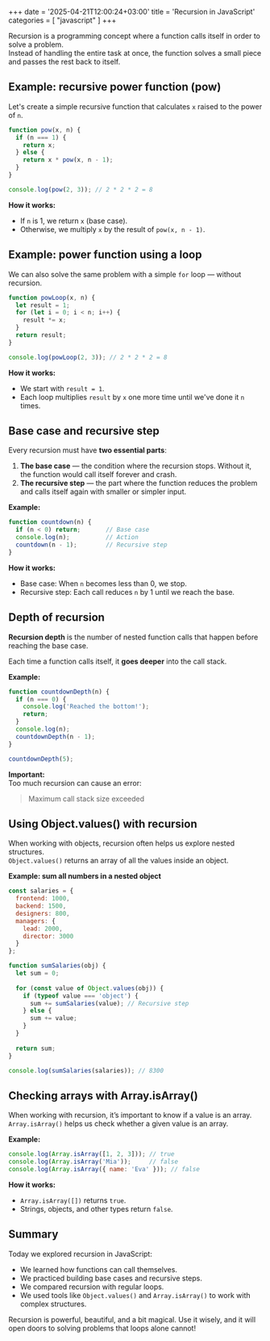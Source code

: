 +++
date = '2025-04-21T12:00:24+03:00'
title = 'Recursion in JavaScript'
categories = [ "javascript" ]
+++


Recursion is a programming concept where a function calls itself in order to solve a problem.  
Instead of handling the entire task at once, the function solves a small piece and passes the rest back to itself.

## Example: recursive power function (pow)

Let's create a simple recursive function that calculates `x` raised to the power of `n`.

```javascript
function pow(x, n) {
  if (n === 1) {
    return x;
  } else {
    return x * pow(x, n - 1);
  }
}

console.log(pow(2, 3)); // 2 * 2 * 2 = 8
```

**How it works:**  
- If `n` is 1, we return `x` (base case).  
- Otherwise, we multiply `x` by the result of `pow(x, n - 1)`.


## Example: power function using a loop

We can also solve the same problem with a simple `for` loop — without recursion.

```javascript
function powLoop(x, n) {
  let result = 1;
  for (let i = 0; i < n; i++) {
    result *= x;
  }
  return result;
}

console.log(powLoop(2, 3)); // 2 * 2 * 2 = 8
```

**How it works:**  
- We start with `result = 1`.
- Each loop multiplies `result` by `x` one more time until we've done it `n` times.


## Base case and recursive step

Every recursion must have **two essential parts**:

1. **The base case** — the condition where the recursion stops. Without it, the function would call itself forever and crash.
2. **The recursive step** — the part where the function reduces the problem and calls itself again with smaller or simpler input.

**Example:**

```javascript
function countdown(n) {
  if (n < 0) return;       // Base case
  console.log(n);          // Action
  countdown(n - 1);        // Recursive step
}
```

**How it works:**  
- Base case: When `n` becomes less than 0, we stop.  
- Recursive step: Each call reduces `n` by 1 until we reach the base.


## Depth of recursion

**Recursion depth** is the number of nested function calls that happen before reaching the base case.

Each time a function calls itself, it **goes deeper** into the call stack.

**Example:**

```javascript
function countdownDepth(n) {
  if (n === 0) {
    console.log('Reached the bottom!');
    return;
  }
  console.log(n);
  countdownDepth(n - 1);
}

countdownDepth(5);
```

**Important:**  
Too much recursion can cause an error:  
> Maximum call stack size exceeded

## Using Object.values() with recursion

When working with objects, recursion often helps us explore nested structures.  
`Object.values()` returns an array of all the values inside an object.

**Example: sum all numbers in a nested object**

```javascript
const salaries = {
  frontend: 1000,
  backend: 1500,
  designers: 800,
  managers: {
    lead: 2000,
    director: 3000
  }
};

function sumSalaries(obj) {
  let sum = 0;
  
  for (const value of Object.values(obj)) {
    if (typeof value === 'object') {
      sum += sumSalaries(value); // Recursive step
    } else {
      sum += value;
    }
  }
  
  return sum;
}

console.log(sumSalaries(salaries)); // 8300
```

## Checking arrays with Array.isArray()

When working with recursion, it’s important to know if a value is an array.  
`Array.isArray()` helps us check whether a given value is an array.

**Example:**

```javascript
console.log(Array.isArray([1, 2, 3])); // true
console.log(Array.isArray('Mia'));     // false
console.log(Array.isArray({ name: 'Eva' })); // false
```

**How it works:**  
- `Array.isArray([])` returns `true`.  
- Strings, objects, and other types return `false`.


## Summary

Today we explored recursion in JavaScript:  
- We learned how functions can call themselves.
- We practiced building base cases and recursive steps.
- We compared recursion with regular loops.
- We used tools like `Object.values()` and `Array.isArray()` to work with complex structures.

Recursion is powerful, beautiful, and a bit magical. Use it wisely, and it will open doors to solving problems that loops alone cannot!
